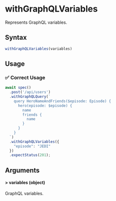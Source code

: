 # withGraphQLVariables

Represents GraphQL variables.

## Syntax

```js
withGraphQLVariables(variables)
```

## Usage

### ✅  Correct Usage

```js
await spec()
  .post('/api/users')
  .withGraphQLQuery(`
    query HeroNameAndFriends($episode: Episode) {
      hero(episode: $episode) {
        name
        friends {
          name
        }
      }
    }
  `)
  .withGraphQLVariables({
    "episode": "JEDI"
  })
  .expectStatus(201);
```

## Arguments

#### > variables (object)

GraphQL variables.